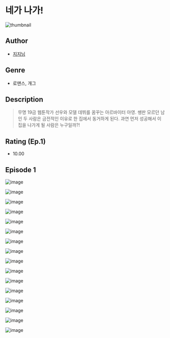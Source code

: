 # 네가 나가!
![thumbnail](https://image-comic.pstatic.net/user_contents_data/challenge_comic/2023/05/25/324304/upload_3979264760187728740_480x623.jpeg)

## Author
- [지지님](https://comic.naver.com/artistTitle?id=324304)

## Genre
- 로맨스, 개그

## Description
> 무명 19금 웹툰작가 선우와 모델 데뷔를 꿈꾸는 아르바이터 아영. 쌩판 모르던 남인 두 사람은 금전적인 이유로 한 집에서 동거하게 된다. 과연 먼저 성공해서 이 집을 나가게 될 사람은 누구일까?!


## Rating (Ep.1)
- 10.00

## Episode 1
![image](https://image-comic.pstatic.net/user_contents_data/challenge_comic/2023/05/25/324304/upload_3691037677540696419.jpeg)

![image](https://image-comic.pstatic.net/user_contents_data/challenge_comic/2023/05/25/324304/upload_3631081295509087027.jpeg)

![image](https://image-comic.pstatic.net/user_contents_data/challenge_comic/2023/05/25/324304/upload_3618472088377188918.jpeg)

![image](https://image-comic.pstatic.net/user_contents_data/challenge_comic/2023/05/25/324304/upload_7003441787703420004.jpeg)

![image](https://image-comic.pstatic.net/user_contents_data/challenge_comic/2023/05/25/324304/upload_7003769656883427637.jpeg)

![image](https://image-comic.pstatic.net/user_contents_data/challenge_comic/2023/05/25/324304/upload_3846696616634770530.jpeg)

![image](https://image-comic.pstatic.net/user_contents_data/challenge_comic/2023/05/25/324304/upload_7292231803113452343.jpeg)

![image](https://image-comic.pstatic.net/user_contents_data/challenge_comic/2023/05/25/324304/upload_3617289034649909552.jpeg)

![image](https://image-comic.pstatic.net/user_contents_data/challenge_comic/2023/05/25/324304/upload_3473176252493543780.jpeg)

![image](https://image-comic.pstatic.net/user_contents_data/challenge_comic/2023/05/25/324304/upload_3904965270563927348.jpeg)

![image](https://image-comic.pstatic.net/user_contents_data/challenge_comic/2023/05/25/324304/upload_3616727378222671203.jpeg)

![image](https://image-comic.pstatic.net/user_contents_data/challenge_comic/2023/05/25/324304/upload_3618753596888789606.jpeg)

![image](https://image-comic.pstatic.net/user_contents_data/challenge_comic/2023/05/25/324304/upload_3702859605067981669.jpeg)

![image](https://image-comic.pstatic.net/user_contents_data/challenge_comic/2023/05/25/324304/upload_7077798663173648697.jpeg)

![image](https://image-comic.pstatic.net/user_contents_data/challenge_comic/2023/05/25/324304/upload_4122257316104921913.jpeg)

![image](https://image-comic.pstatic.net/user_contents_data/challenge_comic/2023/05/25/324304/upload_3761738453540287794.jpeg)
